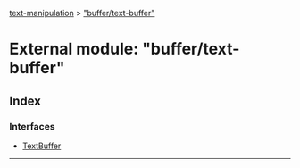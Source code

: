 [text-manipulation](../README.md) > ["buffer/text-buffer"](../modules/_buffer_text_buffer_.md)

# External module: "buffer/text-buffer"

## Index

### Interfaces

* [TextBuffer](../interfaces/_buffer_text_buffer_.textbuffer.md)

---

